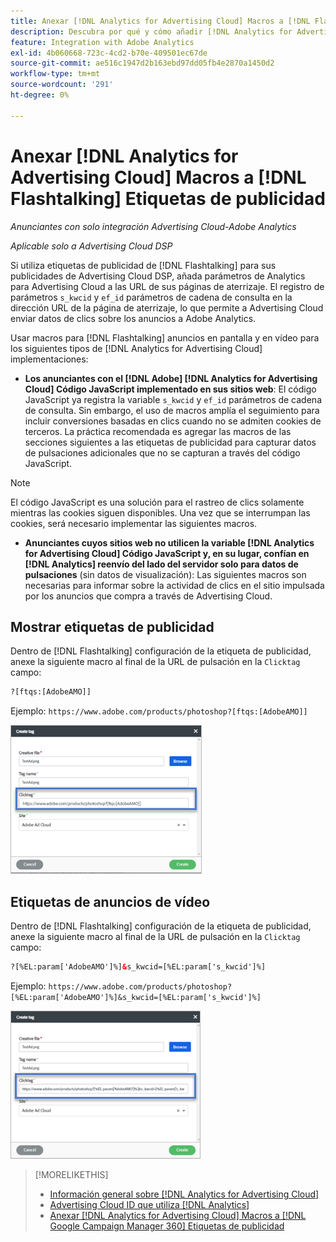 ```yaml
---
title: Anexar [!DNL Analytics for Advertising Cloud] Macros a [!DNL Flashtalking] Etiquetas de publicidad
description: Descubra por qué y cómo añadir [!DNL Analytics for Advertising Cloud] macros a su [!DNL Flashtalking] etiquetas de publicidad
feature: Integration with Adobe Analytics
exl-id: 4b060668-723c-4cd2-b70e-409501ec67de
source-git-commit: ae516c1947d2b163ebd97dd05fb4e2870a1450d2
workflow-type: tm+mt
source-wordcount: '291'
ht-degree: 0%

---
```


# Anexar [!DNL Analytics for Advertising Cloud] Macros a [!DNL Flashtalking] Etiquetas de publicidad

*Anunciantes con solo integración Advertising Cloud-Adobe Analytics*

*Aplicable solo a Advertising Cloud DSP*

Si utiliza etiquetas de publicidad de [!DNL Flashtalking] para sus publicidades de Advertising Cloud DSP, añada parámetros de Analytics para Advertising Cloud a las URL de sus páginas de aterrizaje. El registro de parámetros `s_kwcid` y `ef_id` parámetros de cadena de consulta en la dirección URL de la página de aterrizaje, lo que permite a Advertising Cloud enviar datos de clics sobre los anuncios a Adobe Analytics.

Usar macros para [!DNL Flashtalking] anuncios en pantalla y en vídeo para los siguientes tipos de [!DNL Analytics for Advertising Cloud] implementaciones:

* **Los anunciantes con el [!DNL Adobe] [!DNL Analytics for Advertising Cloud] Código JavaScript implementado en sus sitios web**: El código JavaScript ya registra la variable `s_kwcid` y `ef_id` parámetros de cadena de consulta. Sin embargo, el uso de macros amplía el seguimiento para incluir conversiones basadas en clics cuando no se admiten cookies de terceros. La práctica recomendada es agregar las macros de las secciones siguientes a las etiquetas de publicidad para capturar datos de pulsaciones adicionales que no se capturan a través del código JavaScript.

>[!NOTE]
>
>El código JavaScript es una solución para el rastreo de clics solamente mientras las cookies siguen disponibles. Una vez que se interrumpan las cookies, será necesario implementar las siguientes macros.

* **Anunciantes cuyos sitios web no utilicen la variable [!DNL Analytics for Advertising Cloud] Código JavaScript y, en su lugar, confían en [!DNL Analytics] reenvío del lado del servidor solo para datos de pulsaciones** (sin datos de visualización): Las siguientes macros son necesarias para informar sobre la actividad de clics en el sitio impulsada por los anuncios que compra a través de Advertising Cloud.

## Mostrar etiquetas de publicidad

Dentro de [!DNL Flashtalking] configuración de la etiqueta de publicidad, anexe la siguiente macro al final de la URL de pulsación en la `Clicktag` campo:

```html
?[ftqs:[AdobeAMO]]
```

Ejemplo:  `https://www.adobe.com/products/photoshop?[ftqs:[AdobeAMO]]`

![Ejemplo de [!DNL Flashtalking] configuración de etiquetas de anuncio](/help/integrations/assets/macro-flashtalking-display-ad.png)

## Etiquetas de anuncios de vídeo

Dentro de [!DNL Flashtalking] configuración de la etiqueta de publicidad, anexe la siguiente macro al final de la URL de pulsación en la `Clicktag` campo:

```html
?[%EL:param['AdobeAMO']%]&s_kwcid=[%EL:param['s_kwcid']%]
```

Ejemplo:  `https://www.adobe.com/products/photoshop?[%EL:param['AdobeAMO']%]&s_kwcid=[%EL:param['s_kwcid']%]`

![Ejemplo de [!DNL Flashtalking] configuración de etiquetas de anuncio](/help/integrations/assets/macro-flashtalking-video-ad.png)

>[!MORELIKETHIS]
>
>* [Información general sobre [!DNL Analytics for Advertising Cloud]](overview.md)
>* [Advertising Cloud ID que utiliza [!DNL Analytics]](/help/integrations/analytics/ids.md)
>* [Anexar [!DNL Analytics for Advertising Cloud] Macros a [!DNL Google Campaign Manager 360] Etiquetas de publicidad](/help/integrations/analytics/macros-google-campaign-manager.md)

